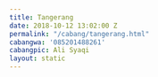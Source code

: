 ```yaml
---
title: Tangerang
date: 2018-10-12 13:02:00 Z
permalink: "/cabang/tangerang.html"
cabangwa: '085201488261'
cabangpic: Ali Syaqi
layout: static
---
```


